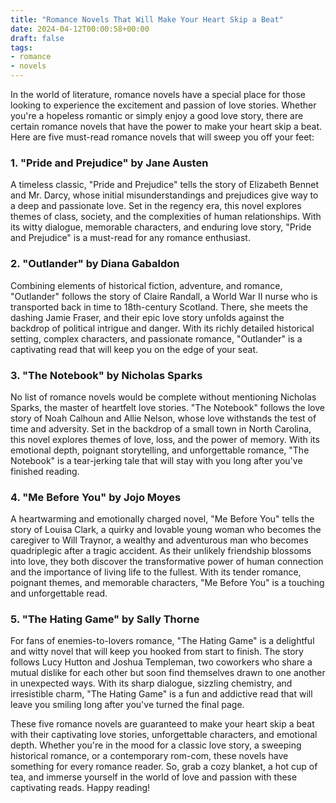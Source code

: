 ```yaml
---
title: "Romance Novels That Will Make Your Heart Skip a Beat"
date: 2024-04-12T00:00:58+00:00
draft: false
tags: 
- romance
- novels
---
```


In the world of literature, romance novels have a special place for those looking to experience the excitement and passion of love stories. Whether you're a hopeless romantic or simply enjoy a good love story, there are certain romance novels that have the power to make your heart skip a beat. Here are five must-read romance novels that will sweep you off your feet:

### 1. "Pride and Prejudice" by Jane Austen

A timeless classic, "Pride and Prejudice" tells the story of Elizabeth Bennet and Mr. Darcy, whose initial misunderstandings and prejudices give way to a deep and passionate love. Set in the regency era, this novel explores themes of class, society, and the complexities of human relationships. With its witty dialogue, memorable characters, and enduring love story, "Pride and Prejudice" is a must-read for any romance enthusiast.

### 2. "Outlander" by Diana Gabaldon

Combining elements of historical fiction, adventure, and romance, "Outlander" follows the story of Claire Randall, a World War II nurse who is transported back in time to 18th-century Scotland. There, she meets the dashing Jamie Fraser, and their epic love story unfolds against the backdrop of political intrigue and danger. With its richly detailed historical setting, complex characters, and passionate romance, "Outlander" is a captivating read that will keep you on the edge of your seat.

### 3. "The Notebook" by Nicholas Sparks

No list of romance novels would be complete without mentioning Nicholas Sparks, the master of heartfelt love stories. "The Notebook" follows the love story of Noah Calhoun and Allie Nelson, whose love withstands the test of time and adversity. Set in the backdrop of a small town in North Carolina, this novel explores themes of love, loss, and the power of memory. With its emotional depth, poignant storytelling, and unforgettable romance, "The Notebook" is a tear-jerking tale that will stay with you long after you've finished reading.

### 4. "Me Before You" by Jojo Moyes

A heartwarming and emotionally charged novel, "Me Before You" tells the story of Louisa Clark, a quirky and lovable young woman who becomes the caregiver to Will Traynor, a wealthy and adventurous man who becomes quadriplegic after a tragic accident. As their unlikely friendship blossoms into love, they both discover the transformative power of human connection and the importance of living life to the fullest. With its tender romance, poignant themes, and memorable characters, "Me Before You" is a touching and unforgettable read.

### 5. "The Hating Game" by Sally Thorne

For fans of enemies-to-lovers romance, "The Hating Game" is a delightful and witty novel that will keep you hooked from start to finish. The story follows Lucy Hutton and Joshua Templeman, two coworkers who share a mutual dislike for each other but soon find themselves drawn to one another in unexpected ways. With its sharp dialogue, sizzling chemistry, and irresistible charm, "The Hating Game" is a fun and addictive read that will leave you smiling long after you've turned the final page.

These five romance novels are guaranteed to make your heart skip a beat with their captivating love stories, unforgettable characters, and emotional depth. Whether you're in the mood for a classic love story, a sweeping historical romance, or a contemporary rom-com, these novels have something for every romance reader. So, grab a cozy blanket, a hot cup of tea, and immerse yourself in the world of love and passion with these captivating reads. Happy reading!